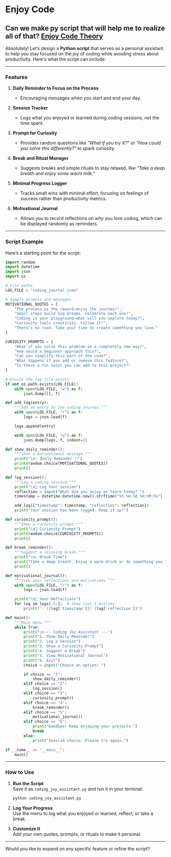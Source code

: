 # Enjoy Code

## Can we make py script that will help me to realize all of that? [Enjoy Code Theory](../coding/enjoy.md)

Absolutely! Let’s design a **Python script** that serves as a personal assistant to help you stay focused on the joy of coding while avoiding stress about productivity. Here's what the script can include:

---

### **Features**

1. **Daily Reminder to Focus on the Process**

    - Encouraging messages when you start and end your day.

2. **Session Tracker**

    - Logs what you enjoyed or learned during coding sessions, not the time spent.

3. **Prompt for Curiosity**

    - Provides random questions like _"What if you try X?"_ or _"How could you solve this differently?"_ to spark curiosity.

4. **Break and Ritual Manager**

    - Suggests breaks and simple rituals to stay relaxed, like _"Take a deep breath and enjoy some warm milk."_

5. **Minimal Progress Logger**

    - Tracks small wins with minimal effort, focusing on feelings of success rather than productivity metrics.

6. **Motivational Journal**
    - Allows you to record reflections on _why_ you love coding, which can be displayed randomly as reminders.

---

### **Script Example**

Here’s a starting point for the script:

```python
import random
import datetime
import json
import os

# File paths
LOG_FILE = "coding_journal.json"

# Sample prompts and messages
MOTIVATIONAL_QUOTES = [
    "The process is the reward—enjoy the journey!",
    "Small steps build big dreams. Celebrate each one!",
    "Coding is your playground—what will you explore today?",
    "Curiosity fuels creativity. Follow it!",
    "There’s no rush. Take your time to create something you love."
]

CURIOSITY_PROMPTS = [
    "What if you solve this problem in a completely new way?",
    "How would a beginner approach this?",
    "Can you simplify this part of the code?",
    "What happens if you add or remove this feature?",
    "Is there a fun twist you can add to this project?"
]

# Ensure the log file exists
if not os.path.exists(LOG_FILE):
    with open(LOG_FILE, "w") as f:
        json.dump([], f)

def add_log(entry):
    """Add an entry to the coding journal."""
    with open(LOG_FILE, "r") as f:
        logs = json.load(f)

    logs.append(entry)

    with open(LOG_FILE, "w") as f:
        json.dump(logs, f, indent=2)

def show_daily_reminder():
    """Show a motivational message."""
    print("\n✨ Daily Reminder ✨")
    print(random.choice(MOTIVATIONAL_QUOTES))
    print()

def log_session():
    """Log a coding session."""
    print("\n📝 Log Your Session")
    reflection = input("What did you enjoy or learn today? ")
    timestamp = datetime.datetime.now().strftime("%Y-%m-%d %H:%M:%S")

    add_log({"timestamp": timestamp, "reflection": reflection})
    print("Your session has been logged. Keep it up!")

def curiosity_prompt():
    """Show a curiosity prompt."""
    print("\n🤔 Curiosity Prompt")
    print(random.choice(CURIOSITY_PROMPTS))
    print()

def break_reminder():
    """Suggest a relaxing break."""
    print("\n☕ Break Time")
    print("Take a deep breath. Enjoy a warm drink or do something you love for a few minutes.")
    print()

def motivational_journal():
    """View your reflections and motivations."""
    with open(LOG_FILE, "r") as f:
        logs = json.load(f)

    print("\n📖 Your Reflections")
    for log in logs[-5:]:  # Show last 5 entries
        print(f"- [{log['timestamp']}] {log['reflection']}")

def main():
    """Main menu."""
    while True:
        print("\n--- Coding Joy Assistant ---")
        print("1. Show Daily Reminder")
        print("2. Log a Session")
        print("3. Show a Curiosity Prompt")
        print("4. Suggest a Break")
        print("5. View Motivational Journal")
        print("6. Exit")
        choice = input("Choose an option: ")

        if choice == "1":
            show_daily_reminder()
        elif choice == "2":
            log_session()
        elif choice == "3":
            curiosity_prompt()
        elif choice == "4":
            break_reminder()
        elif choice == "5":
            motivational_journal()
        elif choice == "6":
            print("Goodbye! Keep enjoying your projects.")
            break
        else:
            print("Invalid choice. Please try again.")

if __name__ == "__main__":
    main()
```

---

### **How to Use**

1. **Run the Script**  
   Save it as `coding_joy_assistant.py` and run it in your terminal:

    ```bash
    python coding_joy_assistant.py
    ```

2. **Log Your Progress**  
   Use the menu to log what you enjoyed or learned, reflect, or take a break.

3. **Customize It**  
   Add your own quotes, prompts, or rituals to make it personal.

---

Would you like to expand on any specific feature or refine the script?
